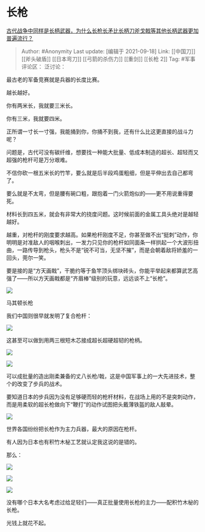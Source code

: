 # 长枪
[古代战争中同样是长柄武器，为什么长枪长矛比长柄刀斧戈戟等其他长柄武器更加普遍流行？](https://www.zhihu.com/question/487528674/answer/2126646537)

> Author: #Anonymity
> Last update: [编辑于 2021-09-18]
> Link: [[中国刀]] [[斧头破盾]] [[日本弯刀]] [[弓箭的杀伤力]] [[重剑]] [[长枪 2]]
> Tag: #军事
> 评论区：
> 泛讨论：

最古老的军备竞赛就是兵器的长度比赛。

越长越好。

你有两米长，我就要三米长。

你有三米，我就要四米。

正所谓一寸长一寸强，我能捅到你，你捅不到我，还有什么比这更直接的战斗力呢？

问题是，古代可没有碳纤维，想要找一种能大批量、低成本制造的超长、超轻而又超强的枪杆可是万分艰难。

不信你砍一根五米长的竹竿，要么就是后半段鸡蛋粗细，但是平伸出去自己都弯了。

要么就是不太弯，但是腰有碗口粗，跟抱着一门火箭炮似的——更不用说重得要死。

材料长到四五米，就会有非常大的挠度问题。这时候前面的金属工具头绝对是越轻越好。

越重，对枪杆的刚度要求越高。如果枪杆刚度不足，你甚至做不出“挺刺”动作，你明明是对准敌人的咽喉刺出，一发力只见你的枪杆如同面条一样拱起一个大波形扭曲，一路传导到枪头，枪头不是“锐不可当，无坚不摧”，而是会朝着敌将娇羞的一回头，莞尔一笑。

要是接的是“方天画戟”，干脆约等于鱼竿顶头绑块砖头，你能平举起来都算武艺高强了——所以方天画戟都是“齐眉棒”级别的玩意，远远谈不上“长枪”。

![](https://pic1.zhimg.com/50/v2-4f76cfd5c07d85bab96d9096cf8ed93c_720w.jpg?source=1940ef5c)

马其顿长枪

我们中国则很早就发明了复合枪杆：

![](https://pic3.zhimg.com/50/v2-2ca6d1a3a6685f1c8388342da919c6ce_720w.jpg?source=1940ef5c)

这甚至可以做到用两三根短木芯接成超长超硬超韧的枪柄。

![](https://pic1.zhimg.com/50/v2-b647cea145d7c33e3c5ef07699aeb80b_720w.jpg?source=1940ef5c)

![](https://pic3.zhimg.com/50/v2-a4aaf9f43c6f2eb0144e825b7394906b_720w.jpg?source=1940ef5c)

可以成批量的造出刚柔兼备的丈八长枪/戟，这是中国军事上的一大先进技术，整个的改变了步兵的战术。

要知道日本的步兵因为没有足够硬而轻的枪杆材料，在战场上用的不是突刺动作，而是用柔软的超长枪做向下“鞭打”的动作试图把头戴薄铁盔的敌人敲晕。

![](https://pic1.zhimg.com/50/v2-f2b2ca87edddfc507530bec29fb3e6e0_720w.jpg?source=1940ef5c)

世界各国纷纷把长枪作为主力兵器，最大的原因在枪杆。

有人因为日本也有积竹木柲工艺就认定我这说的是错的。

那么：

![](https://pica.zhimg.com/50/v2-72537d53c2357b530aea824dd4b213ef_720w.jpg?source=1940ef5c)

![](https://pic2.zhimg.com/50/v2-a08b86a06ea3f4f703acf83824d26133_720w.jpg?source=1940ef5c)

![](https://pica.zhimg.com/50/v2-79852b02b90a99509ad38d96b45f9693_720w.jpg?source=1940ef5c)

没有哪个日本大名考虑过给足轻们——真正批量使用长枪的主力——配积竹木柲的长枪。

光钱上就花不起。
